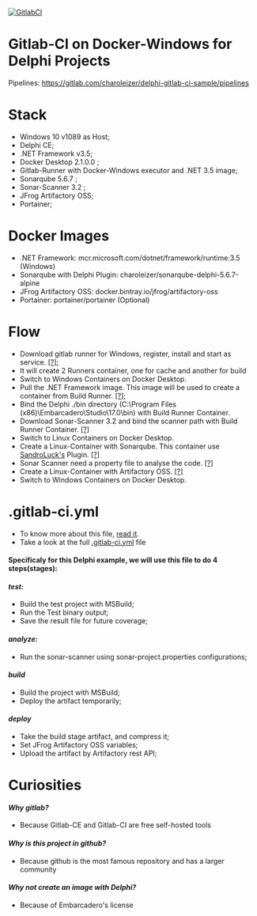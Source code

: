 

[![GitlabCI](https://gitlab.com/charoleizer/delphi-gitlab-ci-sample/badges/master/pipeline.svg?style=svg)](https://gitlab.com/charoleizer/delphi-gitlab-ci-sample/pipelines)


# Gitlab-CI on Docker-Windows for Delphi Projects

Pipelines: https://gitlab.com/charoleizer/delphi-gitlab-ci-sample/pipelines

# Stack
 - Windows 10 v1089 as Host;
 - Delphi CE;
 - .NET Framework v3.5;
 - Docker Desktop 2.1.0.0 ;
 - Gitlab-Runner with Docker-Windows executor and .NET 3.5 image;
 - Sonarqube 5.6.7 ;
 - Sonar-Scanner 3.2 ;
 - JFrog Artifactory OSS;
 - Portainer;

# Docker Images
  - .NET Framework: mcr.microsoft.com/dotnet/framework/runtime:3.5 (Windows)
  - Sonarqube with Delphi Plugin: charoleizer/sonarqube-delphi-5.6.7-alpine
  - JFrog Artifactory OSS: docker.bintray.io/jfrog/artifactory-oss
  - Portainer: portainer/portainer (Optional)

# Flow
  - Download gitlab runner for Windows, register, install and start as service. [[?]](https://docs.gitlab.com/runner/install/windows.html);
  - It will create 2 Runners container, one for cache and another for build
  - Switch to Windows Containers on Docker Desktop. 
  - Pull the .NET Framework image. This image will be used to create a container from Build Runner. [[?]](https://hub.docker.com/_/microsoft-dotnet-framework-runtime);
  - Bind the Delphi ./bin directory (C:\Program Files (x86)\Embarcadero\Studio\17.0\bin) with Build Runner Container.
  - Download Sonar-Scanner 3.2 and bind the scanner path with Build Runner Container. [[?]](https://github.com/SonarSource/sonar-scanner-cli/releases/tag/3.2.0.1227) 
  - Switch to Linux Containers on Docker Desktop.
  - Create a Linux-Container with Sonarqube. This container use [SandroLuck's](https://github.com/SandroLuck/SonarDelphi) Plugin. [[?]](https://hub.docker.com/r/charoleizer/sonarqube-delphi-5.6.7-alpine)
  - Sonar Scanner need a property file to analyse the code. [[?]](https://github.com/charoleizer/delphi-gitlab-ci-sample/blob/master/sonar-project.properties)
  - Create a Linux-Container with Artifactory OSS. [[?]](https://jfrog.com/open-source/)
  - Switch to Windows Containers on Docker Desktop.

# .gitlab-ci.yml
  - To know more about this file, [read it](https://docs.gitlab.com/ee/ci/quick_start/).
  - Take a look at the full [.gitlab-ci.yml](https://github.com/charoleizer/delphi-gitlab-ci-sample/blob/master/.gitlab-ci.yml) file 

#### Specificaly for this Delphi example, we will use this file to do 4 steps(stages):

#### *test:*
  - Build the test project with MSBuild;
  - Run the Test binary output;
  - Save the result file for future coverage;

#### *analyze:*
  - Run the sonar-scanner using sonar-project.properties configurations;

#### *build*
  - Build the project with MSBuild;
  - Deploy the artifact temporarily;

#### *deploy*
  - Take the build stage artifact, and compress it;
  - Set JFrog Artifactory OSS variables;
  - Upload the artifact by Artifactory rest API;

# Curiosities

#### *Why gitlab?*
  - Because Gitlab-CE and Gitlab-CI are free self-hosted tools
  
#### *Why is this project in github?*
  - Because github is the most famous repository and has a larger community
  
#### *Why not create an image with Delphi?*
  - Because of Embarcadero's license
